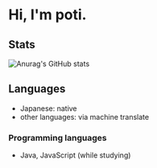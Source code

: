 # Hi, I'm poti.
## Stats
![Anurag's GitHub stats](https://github-readme-stats.vercel.app/api?username=anuraghazra&show_icons=true&theme=radical)
## Languages
- Japanese: native
- other languages: via machine translate

### Programming languages
- Java, JavaScript (while studying) 
